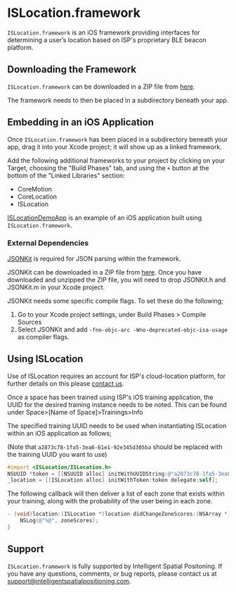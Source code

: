 # ISLocation.framework

`ISLocation.framework` is an iOS framework providing interfaces for determining a user’s location based on ISP's proprietary BLE beacon platform.

## Downloading the Framework

`ISLocation.framework` can be downloaded in a ZIP file from [here](https://github.com/IntelligentSpatialPositioning/ISLocation/releases/download/intial/ISLocation.framework.zip). 

The framework needs to then be placed in a subdirectory beneath your app.

## Embedding in an iOS Application

Once `ISLocation.framework` has been placed in a subdirectory beneath your app, drag it into your Xcode project; it will show up as a linked framework.

Add the following additional frameworks to your project by clicking on your Target, choosing the "Build Phases" tab, and using the `+` button at the bottom of the "Linked Libraries" section:

* CoreMotion
* CoreLocation
* ISLocation

[ISLocationDemoApp](https://github.com/IntelligentSpatialPositioning/ISLocationDemoApp) is an example of an iOS application built using `ISLocation.framework`.

### External Dependencies

[JSONKit](https://github.com/johnezang/JSONKit) is required for JSON parsing within the framework.

JSONKit can be downloaded in a ZIP file from [here](https://github.com/johnezang/JSONKit/archive/master.zip). Once you have downloaded and unzipped the ZIP file, you will need to drop JSONKit.h and JSONKit.m in your Xcode project.

JSONKit needs some specific compile flags. To set these do the following;

1. Go to your Xcode project settings, under Build Phases > Compile Sources
2. Select JSONKit and add `-fno-objc-arc -Wno-deprecated-objc-isa-usage` as compiler flags. 

## Using ISLocation

Use of ISLocation requires an account for ISP's cloud-location platform, for further details on this please [contact us](mailto:support@intelligentspatialpositioning.com).

Once a space has been trained using ISP's iOS training application, the UUID for the desired training instance needs to be noted. This can be found under Space>[Name of Space]>Trainings>Info

The specified training UUID needs to be used when instantiating ISLocation within an iOS application as follows;

(Note that `a2873c78-1fa5-3ea6-61e1-92e345d305ba` should be replaced with the training UUID you want to use)

```objective-c
#import <ISLocation/ISLocation.h>
NSUUID *token = [[NSUUID alloc] initWithUUIDString:@"a2873c78-1fa5-3ea6-61e1-92e345d305ba"];
_location = [[ISLocation alloc] initWithToken:token delegate:self];
```

The following callback will then deliver a list of each zone that exists within your training, along with the probability of the user being in each zone.

```objective-c
- (void)location:(ISLocation *)location didChangeZoneScores:(NSArray *)zoneScores {
    NSLog(@"%@", zoneScores);
}
```

## Support

`ISLocation.framework` is fully supported by Intelligent Spatial Positoning. If you have any questions, comments, or bug reports, please contact us at [support@intelligentspatialpositioning.com](mailto:support@intelligentspatialpositioning.com).
